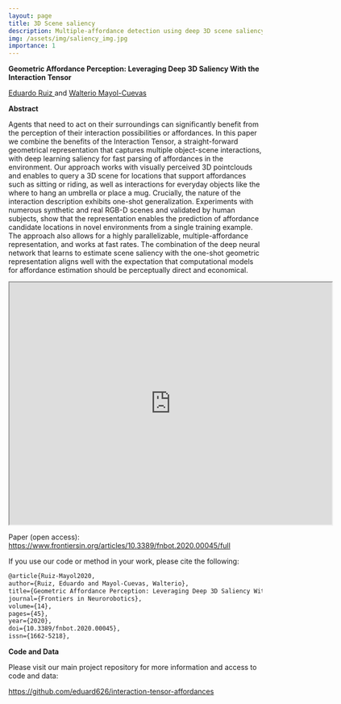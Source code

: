 ```yaml
---
layout: page
title: 3D Scene saliency
description: Multiple-affordance detection using deep 3D scene saliency
img: /assets/img/saliency_img.jpg
importance: 1
---
```


<strong>Geometric Affordance Perception: Leveraging Deep 3D Saliency With the Interaction Tensor</strong>

<a href="ed-ruiz.github.io/">Eduardo Ruiz </a> and <a href="http://people.cs.bris.ac.uk/~wmayol/"> Walterio Mayol-Cuevas</a>

<b>Abstract</b>

Agents that need to act on their surroundings can significantly benefit from the perception of their interaction possibilities or affordances. In this paper we combine the benefits of the Interaction Tensor, a straight-forward geometrical representation that captures multiple object-scene interactions, with deep learning saliency for fast parsing of affordances in the environment. Our approach works with visually perceived 3D pointclouds and enables to query a 3D scene for locations that support affordances such as sitting or riding, as well as interactions for everyday objects like the where to hang an umbrella or place a mug. Crucially, the nature of the interaction description exhibits one-shot generalization. Experiments with numerous synthetic and real RGB-D scenes and validated by human subjects, show that the representation enables the prediction of affordance candidate locations in novel environments from a single training example. The approach also allows for a highly parallelizable, multiple-affordance representation, and works at fast rates. The combination of the deep neural network that learns to estimate scene saliency with the one-shot geometric representation aligns well with the expectation that computational models for affordance estimation should be perceptually direct and economical.

<iframe src="https://drive.google.com/file/d/1DSZjZndRudLFJgS3TXXe9Y8AmsMrd2my/preview" width="640" height="480"></iframe>


Paper (open access): <a href="https://www.frontiersin.org/articles/10.3389/fnbot.2020.00045/full"> https://www.frontiersin.org/articles/10.3389/fnbot.2020.00045/full </a>

If you use our code or method in your work, please cite the following:

```markdown
@article{Ruiz-Mayol2020,
author={Ruiz, Eduardo and Mayol-Cuevas, Walterio},   	 
title={Geometric Affordance Perception: Leveraging Deep 3D Saliency With the Interaction Tensor},      
journal={Frontiers in Neurorobotics},      
volume={14},      
pages={45},     
year={2020},             
doi={10.3389/fnbot.2020.00045},      	
issn={1662-5218},
```

<strong>Code and Data</strong>

Please visit our main project repository for more information and access to code and data:

<a href="https://github.com/eduard626/interaction-tensor-affordances"> https://github.com/eduard626/interaction-tensor-affordances </a>
